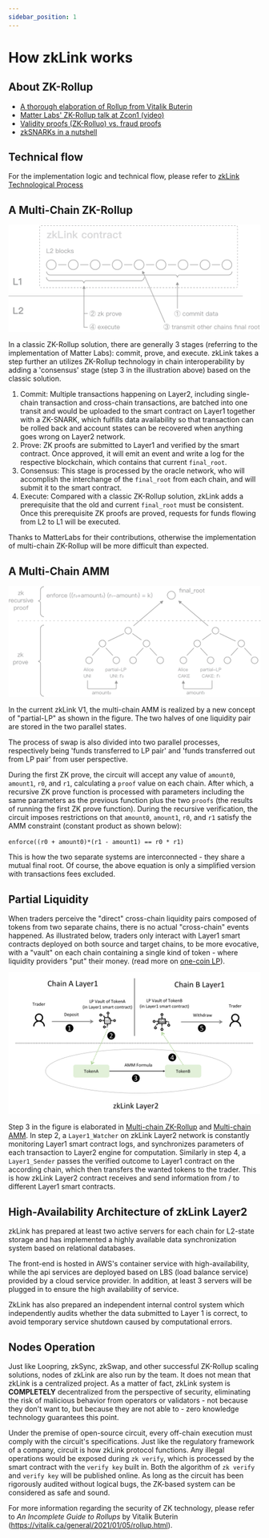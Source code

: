 ```yaml
---
sidebar_position: 1
---
```


# How zkLink works

## About ZK-Rollup
- [A thorough elaboration of Rollup from Vitalik Buterin](https://vitalik.ca/general/2021/01/05/rollup.html)
- [Matter Labs' ZK-Rollup talk at Zcon1 (video)](https://www.youtube.com/watch?v=QyM9qdFKsEA)
- [Validity proofs (ZK-Rolluo) vs. fraud proofs](https://medium.com/starkware/validity-proofs-vs-fraud-proofs-4ef8b4d3d87a)
- [zkSNARKs in a nutshell](https://blog.ethereum.org/2016/12/05/zksnarks-in-a-nutshell/)

## Technical flow
For the implementation logic and technical flow, please refer to [zkLink Technological Process](/docs/Technology/Overview#zklink-technological-process)

## A Multi-Chain ZK-Rollup

![Contract](../../static/img/tech/offchain.png)

In a classic ZK-Rollup solution, there are generally 3 stages (referring to the implementation of Matter Labs): commit, prove, and execute. zkLink takes a step further an utilizes ZK-Rollup technology in chain interoperability by adding a 'consensus' stage (step 3 in the illustration above) based on the classic solution.

1. <span className="highlight">Commit</span>: Multiple transactions happening on Layer2, including single-chain transaction and cross-chain transactions, are batched into one transit and would be uploaded to the smart contract on Layer1 together with a ZK-SNARK, which fulfills data availability so that transaction can be rolled back and account states can be recovered when anything goes wrong on Layer2 network.
2. <span className="highlight">Prove</span>: ZK proofs are submitted to Layer1 and verified by the smart contract. Once approved, it will emit an event and write a log for the respective blockchain, which contains that current `final_root`.
3. <span className="highlight">Consensus</span>: This stage is processed by the oracle network, who will accomplish the interchange of the `final_root` from each chain, and will submit it to the smart contract.
4. <span className="highlight">Execute</span>: Compared with a classic ZK-Rollup solution, zkLink adds a prerequisite that the old and current `final_root` must be consistent. Once this prerequisite ZK proofs are proved, requests for funds flowing from L2 to L1 will be executed.

Thanks to MatterLabs for their contributions, otherwise the implementation of multi-chain ZK-Rollup will be more difficult than expected.

## A Multi-Chain AMM
![AMM](../../static/img/tech/chains-amm.png)

In the current zkLink V1, the multi-chain AMM is realized by a new concept of "partial-LP" as shown in the figure. The two halves of one liquidity pair are stored in the two parallel states.

The process of swap is also divided into two parallel processes, respectively being 'funds transferred to LP pair' and 'funds transferred out from LP pair' from user perspective.

During the first ZK prove, the circuit will accept any value of `amount0`, `amount1`, `r0`, and `r1`, calculating a `proof` value on each chain. After which, a recursive ZK prove function is processed with parameters including the same parameters as the previous function plus the two `proofs` (the results of running the first ZK prove function). During the recursive verification, the circuit imposes restrictions on that `amount0`, `amount1`, `r0`, and `r1` satisfy the AMM constraint (constant product as shown below):

`enforce((r0 + amount0)*(r1 - amount1) == r0 * r1)`

This is how the two separate systems are interconnected - they share a mutual final root. Of course, the above equation is only a simplified version with transactions fees excluded.

## Partial Liquidity
When traders perceive the "direct" cross-chain liquidity pairs composed of tokens from two separate chains, there is no actual "cross-chain" events happened. As illustrated below, traders only interact with Layer1 smart contracts deployed on both source and target chains, to be more evocative, with a "vault" on each chain containing a single kind of token - where liquidity providers "put" their money. (read more on [one-coin LP](/docs/functionality/L2liquidity)).


![Partial Liquidity](../../static/img/tech/PartialLiquidity.png)

Step 3 in the figure is elaborated in [Multi-chain ZK-Rollup](/docs/Technology/Technology#a-multi-chain-zk-rollup) and [Multi-chain AMM](/docs/Technology/Technology#a-multi-chain-amm). In step 2, a `Layer1_Watcher` on zkLink Layer2 network is constantly monitoring Layer1 smart contract logs, and synchronizes parameters of each transaction to Layer2 engine for computation. Similarly in step 4, a `Layer1_Sender` passes the verified outcome to Layer1 contract on the according chain, which then transfers the wanted tokens to the trader. This is how zkLink Layer2 contract receives and send information from / to different Layer1 smart contracts.



## High-Availability Architecture of zkLink Layer2

zkLink has prepared at least two active servers for each chain for L2-state storage and has implemented a highly available data synchronization system based on relational databases.

The front-end is hosted in AWS's container service with high-availability, while the api services are deployed based on LBS (load balance service) provided by a cloud service provider. In addition, at least 3 servers will be plugged in to ensure the high availability of service.

ZkLink has also prepared an independent internal control system which independently audits whether the data submitted to Layer 1 is correct, to avoid temporary service shutdown caused by computational errors.

## Nodes Operation
Just like Loopring, zkSync, zkSwap, and other successful ZK-Rollup scaling solutions, nodes of zkLink are also run by the team. It does not mean that zkLink is a centralized project. As a matter of fact, zkLink system is **COMPLETELY** decentralized from the perspective of security, eliminating the risk of malicious behavior from operators or validators - not because they don't want to, but because they are not able to - zero knowledge technology guarantees this point.

Under the premise of open-source circuit, every off-chain execution must comply with the circuit's specifications. Just like the regulatory framework of a company, circuit is how zkLink protocol functions. Any illegal operations would be exposed during `zk verify`, which is processed by the smart contract with the `verify key` built in. Both the algorithm of `zk verify` and `verify key` will be published online. As long as the circuit has been rigorously audited without logical bugs, the ZK-based system can be considered as safe and sound.

For more information regarding the security of ZK technology, please refer to  *An Incomplete Guide to Rollups* by Vitalik Buterin (https://vitalik.ca/general/2021/01/05/rollup.html).
